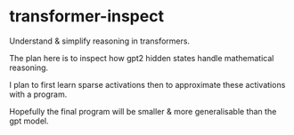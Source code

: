 # transformer-inspect

Understand &amp; simplify reasoning in transformers.

The plan here is to inspect how gpt2 hidden states handle mathematical reasoning.

I plan to first learn sparse activations then to approximate these activations with a program.

Hopefully the final program will be smaller & more generalisable than the gpt model.
